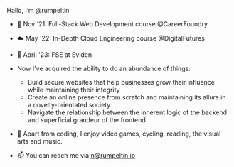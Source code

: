 Hallo, I’m @rumpeltin
- 🌱 Nov '21: Full-Stack Web Development course @CareerFoundry
- ☁️ May '22: In-Depth Cloud Engineering course @DigitalFutures
- 🍊 April '23: FSE at Eviden

- Now I've acquired the ability to do an abundance of things:
  - Build secure websites that help businesses grow their influence while maintaining their integrity
  - Create an online presence from scratch and maintaining its allure in a novelty-orientated society
  - Navigate the relationship between the inherent logic of the backend and superficial grandeur of the frontend
- 👾 Apart from coding, I enjoy video games, cycling, reading, the visual arts and music.
- 📫 You can reach me via n@rumpeltin.io

<!---
rumpeltin/rumpeltin is a ✨ special ✨ repository because its `README.md` (this file) appears on your GitHub profile.
You can click the Preview link to take a look at your changes.
--->
